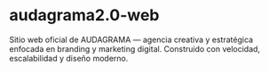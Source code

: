 # audagrama2.0-web
Sitio web oficial de AUDAGRAMA — agencia creativa y estratégica enfocada en branding y marketing digital. Construido con velocidad, escalabilidad y diseño moderno.
